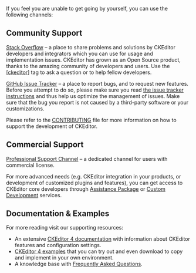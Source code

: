 If you feel you are unable to get going by yourself, you can use the following channels:

## Community Support

[Stack Overflow](https://stackoverflow.com/tags/ckeditor) – a place to share problems and solutions by CKEditor developers and integrators which you can use for usage and implementation issues. CKEditor has grown as an Open Source product, thanks to the amazing community of developers and users. Use the [[ckeditor](https://stackoverflow.com/tags/ckeditor)] tag to ask a question or to help fellow developers.

[GitHub Issue Tracker](https://github.com/ckeditor/ckeditor4/issues) – a place to report bugs, and to request new features. Before you attempt to do so, please make sure you read [the issue tracker instructions](https://ckeditor.com/docs/ckeditor4/latest/guide/dev_issues_tracker.html) and thus help us optimize the management of issues. Make sure that the bug you report is not caused by a third-party software or your customizations.

Please refer to the [CONTRIBUTING](https://github.com/ckeditor/ckeditor4/blob/master/.github/CONTRIBUTING.md) file for more information on how to support the development of CKEditor.

## Commercial Support

[Professional Support Channel](https://ckeditor.com/contact) – a dedicated channel for users with commercial license.

For more advanced needs (e.g. CKEditor integration in your products, or development of customized plugins and features), you can get access to CKEditor core developers through [Assistance Package](https://ckeditor.com/pricing/#assistance) or [Custom Development](https://ckeditor.com/pricing/#custom-development) services.

## Documentation & Examples

For more reading visit our supporting resources:

* An extensive [CKEditor 4 documentation](https://ckeditor.com/docs/ckeditor4/latest/index.html) with information about CKEditor features and configuration settings.
* [CKEditor 4 examples](https://ckeditor.com/docs/ckeditor4/latest/examples/index.html) that you can try out and even download to copy and implement in your own environment.
* A knowledge base with [Frequently Asked Questions](https://support.ckeditor.com/hc/en-us/sections/115000842245-CKEditor-4-FAQ).
